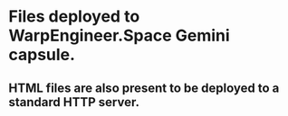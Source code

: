
# Files deployed to WarpEngineer.Space Gemini capsule.

## HTML files are also present to be deployed to a standard HTTP server.

